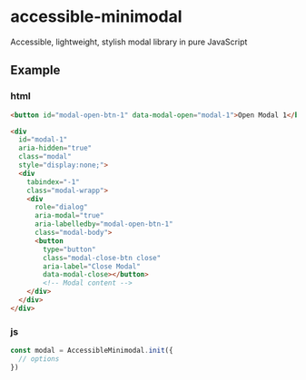 # accessible-minimodal
Accessible, lightweight, stylish modal library in pure JavaScript
## Example
### html
```html
<button id="modal-open-btn-1" data-modal-open="modal-1">Open Modal 1</button>

<div 
  id="modal-1"
  aria-hidden="true"
  class="modal"
  style="display:none;">
  <div
    tabindex="-1" 
    class="modal-wrapp">
    <div 
      role="dialog"
      aria-modal="true"
      aria-labelledby="modal-open-btn-1"
      class="modal-body">
      <button
        type="button"
        class="modal-close-btn close"
        aria-label="Close Modal"
        data-modal-close></button>
        <!-- Modal content -->
    </div>
  </div>
</div>
```
### js
```js
const modal = AccessibleMinimodal.init({
  // options
})
```
